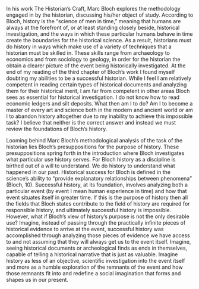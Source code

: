 In his work The Historian’s Craft, Marc Bloch explores the methodology engaged in by the historian, discussing his/her object of study. According to Bloch, history is the “science of men in time,” meaning that humans are always at the forefront of, or at least standing closely beside, historical investigation, and the ways in which these particular humans behave in time create the boundaries for the historical science. As a result, historians must do history in ways which make use of a variety of techniques that a historian must be skilled in. These skills range from archaeology to economics and from sociology to geology, in order for the historian the obtain a clearer picture of the event being historically investigated. At the end of my reading of the third chapter of Bloch’s work I found myself doubting my abilities to be a successful historian. While I feel I am relatively competent in reading certain types of historical documents and analyzing them for their historical merit, I am far from competent in other areas Bloch sees as essential for historical investigation. I do not know how to read economic ledgers and silt deposits. What then am I to do? Am I to become a master of every art and science both in the modern and ancient world or am I to abandon history altogether due to my inability to achieve this impossible task? I believe that neither is the correct answer and instead we must review the foundations of Bloch’s history. 

Looming behind Marc Bloch’s methodological analysis of the task of the historian lies Bloch’s presuppositions for the purpose of history. These presuppositions spring forth in the introduction where Bloch investigates what particular use history serves. For Bloch history as a discipline is birthed out of a will to understand. We do history to understand what happened in our past. Historical success for Bloch is defined in the science’s ability to “provide explanatory relationships between phenomena” (Bloch, 10). Successful history, at its foundation, involves analyzing both a particular event (by event I mean human experience in time) and how that event situates itself in greater time. If this is the purpose of history then all the fields that Bloch states contribute to the field of history are required for responsible history, and ultimately successful history is impossible. However, what if Bloch’s view of history’s purpose is not the only desirable use? Imagine, instead of passing through the practically infinite pieces of historical evidence to arrive at the event, successful history was accomplished through analyzing those pieces of evidence we have access to and not assuming that they will always get us to the event itself. Imagine, seeing historical documents or archeological finds as ends in themselves, capable of telling a historical narrative that is just as valuable. Imagine history as less of an objective, scientific investigation into the event itself and more as a humble exploration of the remnants of the event and how those remnants fit into and redefine a social imagination that forms and shapes us in our present.
